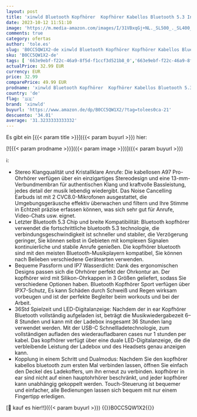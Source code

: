 ```yaml
---
layout: post
title: 'xinwld Bluetooth Kopfhörer  Kopfhörer Kabellos Bluetooth 5.3 In Ear mit HD Mikrofon  36H Kopfhörer mit HiFi Stereo  Touch Control Earbuds mit LED Anzeige  kabellose kopfhörer IP7 Wasserdicht Weiß'
date: 2023-10-12 11:51:10
image: 'https://m.media-amazon.com/images/I/31VBxqGj+NL._SL500_._SL400_.jpg'
comments: true
category: ofertas
author: 'tole.es'
slug: 'B0CC5QW1X2-de xinwld Bluetooth Kopfhörer Kopfhörer Kabellos Bluetooth...'
sku: 'B0CC5QW1X2-de'
tags: [ '663e9ebf-f22c-46a9-8f5d-f1ccf3d521b8_0','663e9ebf-f22c-46a9-8f5d-f1ccf3d521b8_9901','Arborist Merchandising Root','Bluetooth-Kopfhörer','Elektronik & Foto','Elektronik & Foto: Produkte mit Umwelt-Label','In-Ear Ohrhörer','Kopfhörer','Kopfhörer & Zubehör','Self Service','Special Features Stores','xinwld','🇩🇪', ]
actualPrice: 32.99 EUR
currency: EUR
price: 32.99
comparePrice: 49.99 EUR
prodname: 'xinwld Bluetooth Kopfhörer  Kopfhörer Kabellos Bluetooth 5.3 In Ear mit HD Mikrofon  36H Kopfhörer mit HiFi Stereo  Touch Control Earbuds mit LED Anzeige  kabellose kopfhörer IP7 Wasserdicht Weiß'
country: 'de'
flag: '🇩🇪'
brand: 'xinwld'
buyurl: 'https://www.amazon.de/dp/B0CC5QW1X2/?tag=tolees0ca-21'
descuento: '34.01'
average: '31.3233333333332'
---
```


Es gibt ein [{{< param title >}}]({{< param buyurl >}}) hier:

[![{{< param prodname >}}]({{< param image >}})]({{< param buyurl >}})

ℹ️:

- Stereo Klangqualität und Kristallklare Anrufe: Die kabellosen A97 Pro-Ohrhörer verfügen über ein einzigartiges Stereodesign und eine 13-mm-Verbundmembran für authentischen Klang und kraftvolle Bassleistung, jedes detail der musik lebendig wiedergibt. Das Noise Cancelling Earbuds ist mit 2 CVC8.0-Mikrofonen ausgestattet, die Umgebungsgeräusche effektiv überwachen und filtern und Ihre Stimme in Echtzeit präzise erfassen können, was sich sehr gut für Anrufe, Video-Chats usw. eignet.
- Letzter Bluetooth 5.3 Chip und breite Kompatibilität: Bluetooth kopfhörer verwendet die fortschrittliche bluetooth 5.3 technologie, die verbindungsgeschwindigkeit ist schneller und stabiler, die Verzögerung geringer, Sie können selbst in Gebieten mit komplexen Signalen kontinuierliche und stabile Anrufe genießen. Die kopfhörer bluetooth sind mit den meisten Bluetooth-Musikplayern kompatibel, Sie können nach Belieben verschiedene Gerätearten verwenden.
- Bequeme Passform und IP7 Wasserdicht: Dank des ergonomischen Designs passen sich die Ohrhörer perfekt der Ohrkontur an. Der kopfhörer wird mit Silikon-Ohrkappen in 3 Größen geliefert, sodass Sie verschiedene Optionen haben. Bluetooth Kopfhörer Sport verfügen über IPX7-Schutz, Es kann Schäden durch Schweiß und Regen wirksam vorbeugen und ist der perfekte Begleiter beim workouts und bei der Arbeit.
- 36Std Spielzeit und LED-Digitalanzeige: Nachdem der in ear Kopfhörer Bluetooth vollständig aufgeladen ist, beträgt die Musikwiedergabezeit 6–8 Stunden und kann mit der Ladebox insgesamt 36 Stunden lang verwendet werden. Mit der USB-C Schnellladetechnologie, zum vollständigen aufladen des wiederaufladbaren cases nur 1 stunden per kabel. Das kopfhörer verfügt über eine duale LED-Digitalanzeige, die die verbleibende Leistung der Ladebox und des Headsets genau anzeigen kann.
- Kopplung in einem Schritt und Dualmodus: Nachdem Sie den kopfhörer kabellos bluetooth zum ersten Mal verbinden lassen, öffnen Sie einfach den Deckel des Ladekoffers, um ihn erneut zu verbinden. kopfhörer in ear sind nicht auf einen hauptohrhörer beschränkt, und jeder kopfhörer kann unabhängig gekoppelt werden. Touch-Steuerung ist bequemer und einfacher, alle Bedienungen lassen sich bequem mit nur einem Fingertipp erledigen.

[🛒 kauf es hier!!]({{< param buyurl >}})
{{<world>}}B0CC5QW1X2{{</world>}}
